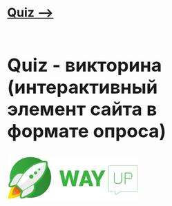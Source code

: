 [**<h1>Quiz --><h1>**](https://maximmorkovnik.github.io/Quiz/)
  
<h2>Quiz - викторина (интерактивный элемент сайта в формате опроса)</h2>

[![wayup.in](img/logo.jpg)](https://wayup.in)
